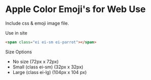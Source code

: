 # Apple Color Emoji's for Web Use

Include css & emoji image file. 

Use in site 

```html 
<span class="ei ei-sm ei-parrot"></span>
```

Size Options
* No size (72px x 72px)
* Small (class ei-sm) (32px x 32px)
* Large (class ei-lg) (104px x 104 px)